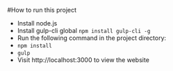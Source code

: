 #How to run this project
* Install node.js
* Install gulp-cli global `npm install gulp-cli -g`
* Run the following command in the project directory:
* `npm install`
* `gulp`
* Visit http://localhost:3000 to view the website